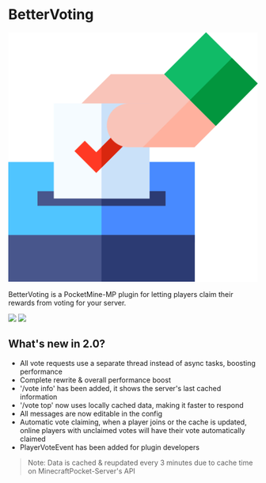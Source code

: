 # BetterVoting
![](assets/logo.png)

BetterVoting is a PocketMine-MP plugin for letting players claim their rewards from voting for your server.

[![](https://poggit.pmmp.io/shield.state/BetterVoting)](https://poggit.pmmp.io/p/BetterVoting) [![](https://poggit.pmmp.io/shield.dl.total/BetterVoting)](https://poggit.pmmp.io/p/BetterVoting)

## What's new in 2.0?
 - All vote requests use a separate thread instead of async tasks, boosting performance
 - Complete rewrite & overall performance boost
 - '/vote info' has been added, it shows the server's last cached information
 - '/vote top' now uses locally cached data, making it faster to respond
 - All messages are now editable in the config
 - Automatic vote claiming, when a player joins or the cache is updated, online players with unclaimed votes will have their vote automatically claimed
 - PlayerVoteEvent has been added for plugin developers
> Note: Data is cached & reupdated every 3 minutes due to cache time on MinecraftPocket-Server's API